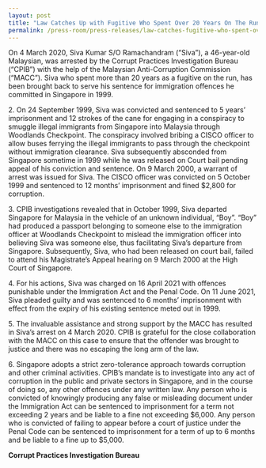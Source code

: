 ```yaml
---
layout: post
title: "Law Catches Up with Fugitive Who Spent Over 20 Years On The Run"
permalink: /press-room/press-releases/law-catches-fugitive-who-spent-over-20-years-run/
---
```


 On 4 March 2020, Siva Kumar S/O Ramachandram (“Siva”), a 46-year-old Malaysian, was arrested by the Corrupt Practices Investigation Bureau (“CPIB”) with the help of the Malaysian Anti-Corruption Commission (“MACC”). Siva who spent more than 20 years as a fugitive on the run, has been brought back to serve his sentence for immigration offences he committed in Singapore in 1999.

2\.         On 24 September 1999, Siva was convicted and sentenced to 5 years’ imprisonment and 12 strokes of the cane for engaging in a conspiracy to smuggle illegal immigrants from Singapore into Malaysia through Woodlands Checkpoint. The conspiracy involved bribing a CISCO officer to allow buses ferrying the illegal immigrants to pass through the checkpoint without immigration clearance. Siva subsequently absconded from Singapore sometime in 1999 while he was released on Court bail pending appeal of his conviction and sentence. On 9 March 2000, a warrant of arrest was issued for Siva. The CISCO officer was convicted on 5 October 1999 and sentenced to 12 months’ imprisonment and fined $2,800 for corruption.

3\.         CPIB investigations revealed that in October 1999, Siva departed Singapore for Malaysia in the vehicle of an unknown individual, “Boy”. “Boy” had produced a passport belonging to someone else to the immigration officer at Woodlands Checkpoint to mislead the immigration officer into believing Siva was someone else, thus facilitating Siva’s departure from Singapore. Subsequently, Siva, who had been released on court bail, failed to attend his Magistrate’s Appeal hearing on 9 March 2000 at the High Court of Singapore.

4\.          For his actions, Siva was charged on 16 April 2021 with offences punishable under the Immigration Act and the Penal Code. On 11 June 2021, Siva pleaded guilty and was sentenced to 6 months’ imprisonment with effect from the expiry of his existing sentence meted out in 1999. 

5\.          The invaluable assistance and strong support by the MACC has resulted in Siva’s arrest on 4 March 2020. CPIB is grateful for the close collaboration with the MACC on this case to ensure that the offender was brought to justice and there was no escaping the long arm of the law.
 
6\.        Singapore adopts a strict zero-tolerance approach towards corruption and other criminal activities. CPIB’s mandate is to investigate into any act of corruption in the public and private sectors in Singapore, and in the course of doing so, any other offences under any written law. Any person who is convicted of knowingly producing any false or misleading document under the Immigration Act can be sentenced to imprisonment for a term not exceeding 2 years and be liable to a fine not exceeding $6,000. Any person who is convicted of failing to appear before a court of justice under the Penal Code can be sentenced to imprisonment for a term of up to 6 months and be liable to a fine up to $5,000.


**Corrupt Practices Investigation Bureau**
